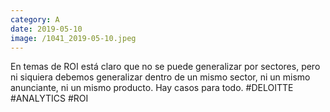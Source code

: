 ```yaml
--- 
category: A 
date: 2019-05-10 
image: /1041_2019-05-10.jpeg 
--- 
```


En temas de ROI está claro que no se puede generalizar por sectores, pero ni siquiera debemos generalizar dentro de un mismo sector, ni un mismo anunciante, ni un mismo producto. Hay casos para todo. #DELOITTE #ANALYTICS #ROI